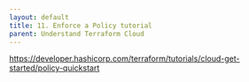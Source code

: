 ```yaml
---
layout: default
title: 11. Enforce a Policy tutorial
parent: Understand Terraform Cloud
---
```


https://developer.hashicorp.com/terraform/tutorials/cloud-get-started/policy-quickstart